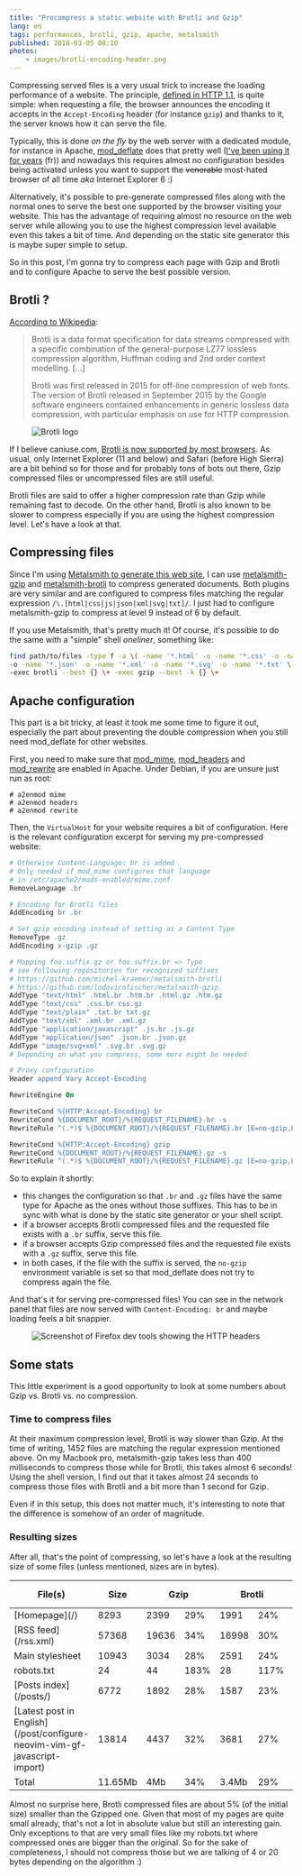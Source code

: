 ```yaml
---
title: "Precompress a static website with Brotli and Gzip"
lang: en
tags: performances, brotli, gzip, apache, metalsmith
published: 2018-03-05 08:10
photos:
    - images/brotli-encoding-header.png
---
```

Compressing served files is a very usual trick to increase the loading
performance of a website. The principle, [defined in HTTP
1.1](https://www.w3.org/Protocols/rfc2616/rfc2616-sec14.html#sec14.3), is quite
simple: when requesting a file, the browser announces the encoding it accepts in
the `Accept-Encoding` header (for instance `gzip`) and thanks to it, the server
knows how it can serve the file.

Typically, this is done *on the fly* by the web server with a dedicated module,
for instance in Apache,
[mod_deflate](http://httpd.apache.org/docs/current/mod/mod_deflate.html) does
that pretty well ([I've been using it for
years](/post/optimiser-son-site-sous-ubuntu-et-ailleurs-compresser-avec-gzip)
(fr)) and nowadays this requires almost no configuration besides being activated
unless you want to support the ~~venerable~~ most-hated browser of all time
*aka* Internet Explorer 6 :)

Alternatively, it's possible to pre-generate compressed files
along with the normal ones to serve the best one supported by the browser
visiting your website. This has the advantage of requiring almost no resource on
the web server while allowing you to use the highest compression level available
even this takes a bit of time. And depending on the static site generator this
is maybe super simple to setup.

So in this post, I'm gonna try to compress each page with Gzip and Brotli and to
configure Apache to serve the best possible version.

## Brotli ?

[According to Wikipedia](https://en.wikipedia.org/wiki/Brotli):

> Brotli is a data format specification for data streams compressed with a
> specific combination of the general-purpose LZ77 lossless compression
> algorithm, Huffman coding and 2nd order context modelling. [...]
>
> Brotli was first released in 2015 for off-line compression of web fonts.
> The version of Brotli released in September 2015 by the Google software
> engineers contained enhancements in generic lossless data compression, with
> particular emphasis on use for HTTP compression.

<figure class="object-left bordered">
    <img src="/images/220x/brotli-logo.png" alt="Brotli logo">
</figure>

If I believe caniuse.com, [Brotli is now supported by most
browsers](https://caniuse.com/#feat=brotli). As usual, only Internet Explorer
(11 and below) and Safari (before High Sierra) are a bit behind so for those and
for probably tons of bots out there, Gzip compressed files or uncompressed files
are still useful.

Brotli files are said to offer a higher compression rate than Gzip while remaining
fast to decode. On the other hand, Brotli is also known to be slower to
compress especially if you are using the highest compression level. Let's have a
look at that.

## Compressing files

Since I'm using [Metalsmith to generate this web
site](/post/powered-by-metalsmith/), I can use
[metalsmith-gzip](https://github.com/ludovicofischer/metalsmith-gzip) and
[metalsmith-brotli](https://github.com/michel-kraemer/metalsmith-brotli) to
compress generated documents. Both plugins are very similar and are configured
to compress files matching the regular expression
`/\.[html|css|js|json|xml|svg|txt]/`. I just had to configure metalsmith-gzip to
compress at level 9 instead of 6 by default.

If you use Metalsmith, that's pretty much it! Of course, it's possible to do the
same with a "simple" shell *oneliner*, something like:

```sh
find path/to/files -type f -a \( -name '*.html' -o -name '*.css' -o -name '*.js' \
-o -name '*.json' -o -name '*.xml' -o -name '*.svg' -o -name '*.txt' \) \
-exec brotli --best {} \+ -exec gzip --best -k {} \+
```

## Apache configuration

This part is a bit tricky, at least it took me some time to figure it out,
especially the part about preventing the double compression when you still need
mod_deflate for other websites.

First, you need to make sure that
[mod_mime](http://httpd.apache.org/docs/current/mod/mod_mime.html),
[mod_headers](http://httpd.apache.org/docs/current/mod/mod_headers.html) and
[mod_rewrite](http://httpd.apache.org/docs/current/mod/mod_rewrite.html) are
enabled in Apache. Under Debian, if you are unsure just run as root:

```
# a2enmod mime
# a2enmod headers
# a2enmod rewrite
```

Then, the `VirtualHost` for your website requires a bit of configuration.
Here is the relevant configuration excerpt for serving my pre-compressed
website:

```apache
# Otherwise Content-Language: br is added
# Only needed if mod_mime configures that language
# in /etc/apache2/mods-enabled/mime.conf
RemoveLanguage .br

# Encoding for Brotli files
AddEncoding br .br

# Set gzip encoding instead of setting as a Content Type
RemoveType .gz
AddEncoding x-gzip .gz

# Mapping foo.suffix.gz or foo.suffix.br => Type
# see following repositories for recognized suffixes
# https://github.com/michel-kraemer/metalsmith-brotli
# https://github.com/ludovicofischer/metalsmith-gzip
AddType "text/html" .html.br .htm.br .html.gz .htm.gz
AddType "text/css" .css.br css.gz
AddType "text/plain" .txt.br txt.gz
AddType "text/xml" .xml.br .xml.gz
AddType "application/javascript" .js.br .js.gz
AddType "application/json" .json.br .json.gz
AddType "image/svg+xml" .svg.br .svg.gz
# Depending on what you compress, some more might be needed

# Proxy configuration
Header append Vary Accept-Encoding

RewriteEngine On

RewriteCond %{HTTP:Accept-Encoding} br
RewriteCond %{DOCUMENT_ROOT}/%{REQUEST_FILENAME}.br -s
RewriteRule ^(.*)$ %{DOCUMENT_ROOT}/%{REQUEST_FILENAME}.br [E=no-gzip,L]

RewriteCond %{HTTP:Accept-Encoding} gzip
RewriteCond %{DOCUMENT_ROOT}/%{REQUEST_FILENAME}.gz -s
RewriteRule ^(.*)$ %{DOCUMENT_ROOT}/%{REQUEST_FILENAME}.gz [E=no-gzip,L]
```

So to explain it shortly:

* this changes the configuration so that `.br` and `.gz` files have the
  same type for Apache as the ones without those suffixes. This has to be in
  sync with what is done by the static site generator or your shell script.
* if a browser accepts Brotli compressed files and the requested file exists
  with a `.br` suffix, serve this file.
* if a browser accepts Gzip compressed files and the requested file exists
  with a `.gz` suffix, serve this file.
* in both cases, if the file with the suffix is served, the `no-gzip`
  environment variable is set so that mod_deflate does not try to compress again
  the file.

And that's it for serving pre-compressed files! You can see in the network
panel that files are now served with `Content-Encoding: br` and maybe loading
feels a bit snappier.

<figure class="object-left bordered">
    <img src="/images/brotli-encoding-header.png" alt="Screenshot of Firefox dev
    tools showing the HTTP headers">
</figure>

## Some stats

This little experiment is a good opportunity to look at some numbers about Gzip
vs. Brotli vs. no compression.

### Time to compress files

At their maximum compression level, Brotli is way slower than Gzip. At the time
of writing, 1452 files are matching the regular expression mentioned above.  On
my Macbook pro, metalsmith-gzip takes less than 400 milliseconds to compress
those while for Brotli, this takes almost 6 seconds! Using the shell version, I
find out that it takes almost 24 seconds to compress those files with Brotli and
a bit more than 1 second for Gzip.

Even if in this setup, this does not matter much, it's interesting to note that
the difference is somehow of an order of magnitude.

### Resulting sizes

After all, that's the point of compressing, so let's have a look at the
resulting size of some files (unless mentioned, sizes are in bytes).

<table class="data-table">
    <thead>
        <tr>
            <th>File(s)</th>
            <th>Size</th>
            <th colspan="2">Gzip</th>
            <th colspan="2">Brotli</th>
            <th>Gzip - Brotli</th>
        </tr>
    </thead>
    <tbody>
        <tr>
            <td>[Homepage](/)</td>
            <td>8293</td>
            <td>2399</td><td>29%</td>
            <td>1991</td><td>24%</td>
            <td>-408</td>
        </tr>
        <tr>
            <td>[RSS feed](/rss.xml)</td>
            <td>57368</td>
            <td>19636</td><td>34%</td>
            <td>16998</td><td>30%</td>
            <td>-2638</td>
        </tr>
        <tr>
            <td>Main stylesheet</td>
            <td>10943</td>
            <td>3034</td><td>28%</td>
            <td>2591</td><td>24%</td>
            <td>-443</td>
        </tr>
        <tr>
            <td>robots.txt</td>
            <td>24</td>
            <td>44</td><td>183%</td>
            <td>28</td><td>117%</td>
            <td>-16</td>
        </tr>
        <tr>
            <td>[Posts index](/posts/)</td>
            <td>6772</td>
            <td>1892</td><td>28%</td>
            <td>1587</td><td>23%</td>
            <td>-305</td>
        </tr>
        <tr>
            <td>[Latest post in English](/post/configure-neovim-vim-gf-javascript-import)</td>
            <td>13814</td>
            <td>4437</td><td>32%</td>
            <td>3681</td><td>27%</td>
            <td>-756</td>
        </tr>
        <tr>
            <td>Total</td>
            <td>11.65Mb</td>
            <td>4Mb</td><td>34%</td>
            <td>3.4Mb</td><td>29%</td>
            <td>-579Kb</td>
        </tr>
    </tbody>
</table>

Almost no surprise here, Brotli compressed files are about 5% (of the initial
size) smaller than the Gzipped one. Given that most of my pages are quite small
already, that's not a lot in absolute value but still an interesting gain. Only
exceptions to that are very small files like my robots.txt where compressed ones
are bigger than the original. So for the sake of completeness, I should not
compress those but we are talking of 4 or 20 bytes depending on the algorithm :)
